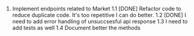 1. Implement endpoints related to Market
    1.1 [DONE] Refactor code to reduce duplicate code. It's too repetitive I can do better.
    1.2 [DONE] I need to add error handling  of unsuccsesful api response
    1.3 I need to add tests as well
    1.4 Document better the methods